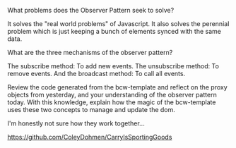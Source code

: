 What problems does the Observer Pattern seek to solve?

It solves the "real world problems" of Javascript. It also solves the perennial problem which is just keeping a bunch of elements synced with the same data.


What are the three mechanisms of the observer pattern?

The subscribe method: To add new events. 
The unsubscribe method: To remove events. 
And the broadcast method: To call all events.

Review the code generated from the bcw-template and reflect on the proxy objects from yesterday, and your understanding of the observer pattern today. With this knowledge, explain how the magic of the bcw-template uses these two concepts to manage and update the dom.

I'm honestly not sure how they work together... 

https://github.com/ColeyDohmen/CarrylsSportingGoods